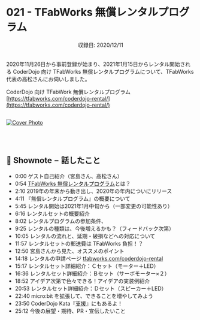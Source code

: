 # 021 - TFabWorks 無償レンタルプログラム
<div style="text-align: center;">収録日: 2020/12/11</div><br>

2020年11月26日から事前登録が始まり、2021年1月15日からレンタル開始される CoderDojo 向け TFabWorks 無償レンタルプログラムについて、TFabWorks 代表の高松さんにお伺いしました。

CoderDojo 向け TFabWork 無償レンタルプログラム   
[https://tfabworks.com/coderdojo-rental/](https://tfabworks.com/coderdojo-rental/)

<div style="margin: 30px auto;"><a href="https://www.youtube.com/watch?v=43vUwn_M6Ro"><img src="/podcasts/21.jpg" alt="Cover Photo"></a></div>

<br>

## 📝 Shownote − 話したこと

- 0:00 ゲスト自己紹介（宮島さん、高松さん）
- 0:54 [TFabWorks 無償レンタルプログラム](https://news.coderdojo.jp/2020/11/26/tfabworks-microbit-rental-program/)とは？
- 2:10 2019年の年末から動き出し、2020年の年内についにリリース
- 4:11 『無償レンタルプログラム』の概要について
- 5:45 レンタル開始は2021年1月中旬から（一部変更の可能性あり）
- 6:16 レンタルセットの概要紹介
- 8:02 レンタルプログラムの参加条件、
- 9:25 レンタルの種類は、今後増えるかも？（フィードバック次第）
- 10:05 レンタルの流れと、延期・破損などへの対応について
- 11:57 レンタルセットの郵送費は TFabWorks 負担！？
- 12:50 宮島さんから見た、オススメのポイント
- 14:18 レンタルの申請ページ [tfabworks.com/coderdojo-rental](https://tfabworks.com/coderdojo-rental/)
- 15:17 レンタルセット詳細紹介：Ｃセット（モーター＋LED）
- 16:36 レンタルセット詳細紹介：Ｂセット（サーボモーター×２）
- 18:52 アイデア次第で色々できる！アイデアの実装例紹介
- 20:53 レンタルセット詳細紹介：Ｄセット（スピーカー＋LED）
- 22:40 micro:bit を拡張して、できることを増やしてみよう
- 23:50 CoderDojo Kata『[支援](https://coderdojo.jp/kata#support)』にもあるよ！
- 25:12 今後の展望・期待、PR・宣伝したいこと
